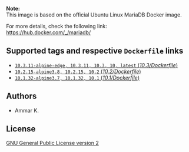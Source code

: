 **Note:**  
This image is based on the official Ubuntu Linux MariaDB Docker image.

For more details, check the following link:  
https://hub.docker.com/_/mariadb/

## Supported tags and respective `Dockerfile` links

* [`10.3.11-alpine-edge, 10.3.11, 10.3, 10, latest` (*10.3/Dockerfile*)](https://github.com/akai-z/docker-alpine-mariadb/blob/master/10.3/Dockerfile)
* [`10.2.15-alpine3.8, 10.2.15, 10.2` (*10.2/Dockerfile*)](https://github.com/akai-z/docker-alpine-mariadb/blob/master/10.2/Dockerfile)
* [`10.1.32-alpine3.7, 10.1.32, 10.1` (*10.1/Dockerfile*)](https://github.com/akai-z/docker-alpine-mariadb/blob/master/10.1/Dockerfile)

## Authors

* Ammar K.

## License

[GNU General Public License version 2](https://github.com/akai-z/docker-alpine-mariadb/blob/master/LICENSE)
